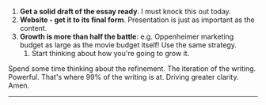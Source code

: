 1. **Get a solid draft of the essay ready**. I must knock this out today.
2. **Website - get it to its final form**. Presentation is just as important as the content.
3. **Growth is more than half the battle**: e.g. Oppenheimer marketing budget as large as the movie budget itself! Use the same strategy.
	1. Start thinking about how you're going to grow it.

Spend some time thinking about the refinement. The iteration of the writing. Powerful. That's where 99% of the writing is at. Driving greater clarity. Amen.

---






